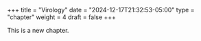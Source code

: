+++
title = "Virology"
date = "2024-12-17T21:32:53-05:00"
type = "chapter"
weight = 4
draft = false
+++

This is a new chapter.